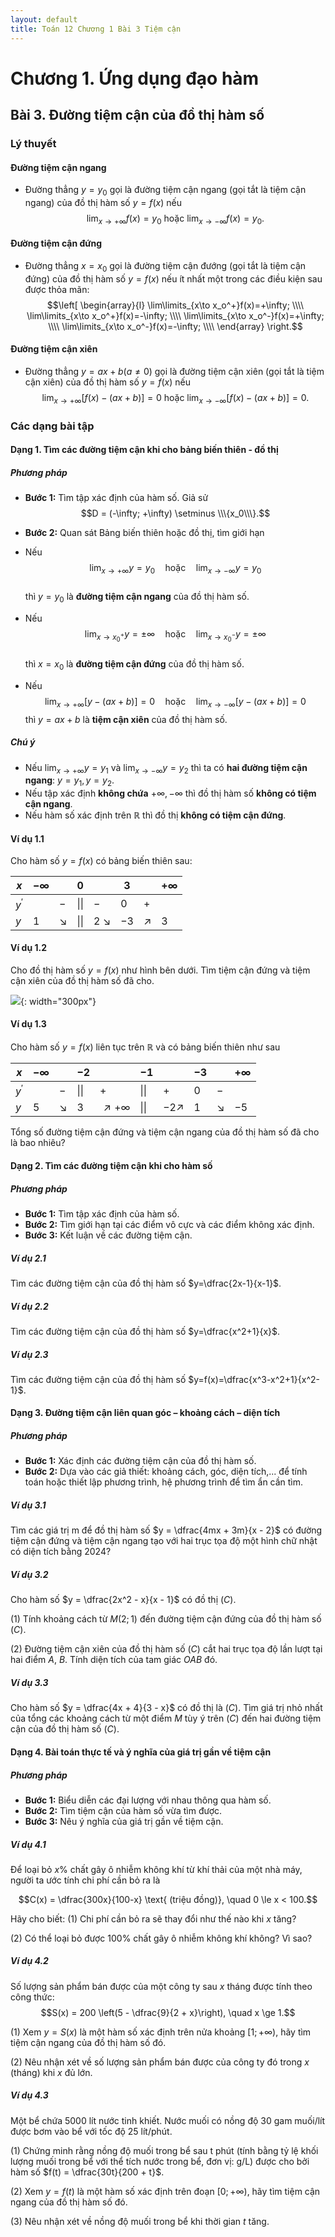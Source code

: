 ```yaml
---
layout: default
title: Toán 12 Chương 1 Bài 3 Tiệm cận
---
```


# Chương 1. Ứng dụng đạo hàm
## Bài 3.  Đường tiệm cận của đồ thị hàm số
### Lý thuyết
#### Đường tiệm cận ngang
- Đường thẳng $y=y_0$ gọi là đường tiệm cận ngang (gọi tắt là tiệm cận ngang) của đồ thị hàm số $y=f(x)$ nếu $$\lim_{x\to +\infty}f(x)=y_0 \text{ hoặc } \lim_{x\to - \infty}f(x)=y_0. $$
#### Đường tiệm cận đứng
- Đường thẳng $x=x_0$ gọi là đường tiệm cận đướng (gọi tắt là tiệm cận đứng) của đồ thị hàm số $y=f(x)$ nếu ít nhất một trong các điều kiện sau được thỏa mãn: 
$$\left[ \begin{array}{l}
		 \lim\limits_{x\to x_o^+}f(x)=+\infty; \\\\
		 \lim\limits_{x\to x_o^+}f(x)=-\infty; \\\\
		 \lim\limits_{x\to x_o^-}f(x)=+\infty; \\\\
		 \lim\limits_{x\to x_o^-}f(x)=-\infty; \\\\
		 \end{array} \right.$$
#### Đường tiệm cận xiên
- Đường thẳng $y=ax+b(a\neq 0)$ gọi là đường tiệm cận xiên (gọi tắt là tiệm cận xiên) của đồ thị hàm số $y=f(x)$ nếu $$ \lim_{x\to +\infty}[f(x)-(ax+b)]=0 \text{ hoặc } \lim_{x\to -\infty}[f(x)-(ax+b)]=0. $$
### Các dạng bài tập
#### Dạng 1. Tìm các đường tiệm cận khi cho bảng biến thiên - đồ thị 
##### Phương pháp
- **Bước 1:** Tìm tập xác định của hàm số. Giả sử  
$$D = (-\infty; +\infty) \setminus \\\{x_0\\\}.$$

- **Bước 2:** Quan sát Bảng biến thiên hoặc đồ thị, tìm giới hạn  

- Nếu  
$$\lim_{x \to +\infty} y = y_0 \quad \text{hoặc} \quad \lim_{x \to -\infty} y = y_0$$  
thì $y = y_0$ là **đường tiệm cận ngang** của đồ thị hàm số.

- Nếu  
$$
\lim_{x \to x_0^+} y = \pm \infty \quad \text{hoặc} \quad \lim_{x \to x_0^-} y = \pm \infty $$  
thì $x = x_0$ là **đường tiệm cận đứng** của đồ thị hàm số.

- Nếu  
$$ \lim_{x \to +\infty} \Big[y - (ax+b)\Big] = 0 \quad \text{hoặc} \quad \lim_{x \to -\infty} \Big[y - (ax+b)\Big] = 0 $$ 
thì $y = ax+b$ là **tiệm cận xiên** của đồ thị hàm số.

##### Chú ý
- Nếu $\lim_{x \to +\infty} y = y_1$ và $\lim_{x \to -\infty} y = y_2$ thì ta có **hai đường tiệm cận ngang**: $y = y_1, y = y_2$.
- Nếu tập xác định **không chứa** $+\infty, -\infty$ thì đồ thị hàm số **không có tiệm cận ngang**.
- Nếu hàm số xác định trên $\mathbb{R}$ thì đồ thị **không có tiệm cận đứng**.

#### Ví dụ 1.1
Cho hàm số $y = f(x)$ có bảng biến thiên sau:

|$x$| $-\infty$ | | $0$ | | $3$| | $+\infty$ |
|---|---|---|---|---|---|---|---|
|$y^\prime$| | $-$| $\|\|$ | $-$| $0$| $+$| |
$y$| $1$| $\searrow$| $\|\|$|$2$ $\searrow$|$-3$|$\nearrow$| $3$|

#### Ví dụ 1.2
Cho đồ thị hàm số $y=f(x)$ như hình bên dưới. Tìm tiệm cận đứng và tiệm cận xiên của đồ thị hàm số đã cho.

![](T12C1B3Vidu2.png){: width="300px"}
#### Ví dụ 1.3
Cho hàm số $y=f(x)$ liên tục trên $\mathbb{R}$ và có bảng biến thiên như sau

|$x$| $-\infty$ | | $-2$ | |$-1$| | $-3$| | $+\infty$ |
|---|---|---|---|---|---|---|---|---|---|
|$y^\prime$| | $-$| $\|\|$ | $+$| $\|\|$ | $+$| $0$| $-$| |
|$y$| $5$| $\searrow$| $3$ | $\nearrow +\infty$|$\|\|$ | $-2\nearrow$ | $1$| $\searrow$| $-5$|

Tổng số đường tiệm cận đứng và tiệm cận ngang của đồ thị hàm số đã cho là bao nhiêu?

#### Dạng 2. Tìm các đường tiệm cận khi cho hàm số
##### Phương pháp
- **Bước 1:** Tìm tập xác định của hàm số.
- **Bước 2:** Tìm giới hạn tại các điểm vô cực và các điểm không xác định.
- **Bước 3:** Kết luận về các đường tiệm cận.
##### Ví dụ 2.1
Tìm các đường tiệm cận của đồ thị hàm số $y=\dfrac{2x-1}{x-1}$.

##### Ví dụ 2.2
Tìm các đường tiệm cận của đồ thị hàm số $y=\dfrac{x^2+1}{x}$.

##### Ví dụ 2.3
Tìm các đường tiệm cận của đồ thị hàm số $y=f(x)=\dfrac{x^3-x^2+1}{x^2-1}$.
#### Dạng 3. Đường tiệm cận liên quan góc – khoảng cách – diện tích

##### Phương pháp
- **Bước 1:** Xác định các đường tiệm cận của đồ thị hàm số.
- **Bước 2:** Dựa vào các giả thiết: khoảng cách, góc, diện tích,... để tính toán hoặc thiết lập phương trình, hệ phương trình để tìm ẩn cần tìm.

##### Ví dụ 3.1
Tìm các giá trị m để đồ thị hàm số $y = \dfrac{4mx + 3m}{x - 2}$ có đường tiệm cận đứng và tiệm cận ngang tạo với hai trục tọa độ một hình chữ nhật có diện tích bằng 2024?

##### Ví dụ 3.2
Cho hàm số $y = \dfrac{2x^2 - x}{x - 1}$ có đồ thị $(C)$.

(1) Tính khoảng cách từ $M(2;1)$ đến đường tiệm cận đứng của đồ thị hàm số $(C)$.

(2) Đường tiệm cận xiên của đồ thị hàm số $(C)$ cắt hai trục tọa độ lần lượt tại hai điểm $A$, $B$. Tính diện tích của tam giác $OAB$ đó.


##### Ví dụ 3.3
Cho hàm số $y = \dfrac{4x + 4}{3 - x}$ có đồ thị là $(C)$. Tìm giá trị nhỏ nhất của tổng các khoảng cách từ một điểm $M$ tùy ý trên $(C)$ đến hai đường tiệm cận của đồ thị hàm số $(C)$.

#### Dạng 4. Bài toán thực tế và ý nghĩa của giá trị gần về tiệm cận

##### Phương pháp
- **Bước 1:** Biểu diễn các đại lượng với nhau thông qua hàm số.
- **Bước 2:** Tìm tiệm cận của hàm số vừa tìm được.
- **Bước 3:** Nêu ý nghĩa của giá trị gần về tiệm cận.

##### Ví dụ 4.1
Để loại bỏ $x\%$ chất gây ô nhiễm không khí từ khí thải của một nhà máy, người ta ước tính chi phí cần bỏ ra là

$$C(x) = \dfrac{300x}{100-x} \text{ (triệu đồng)}, \quad 0 \le x < 100.$$

Hãy cho biết:
(1) Chi phí cần bỏ ra sẽ thay đổi như thế nào khi $x$ tăng?

(2) Có thể loại bỏ được 100% chất gây ô nhiễm không khí không? Vì sao?


##### Ví dụ 4.2
Số lượng sản phẩm bán được của một công ty sau $x$ tháng được tính theo công thức:
$$S(x) = 200 \left(5 - \dfrac{9}{2 + x}\right), \quad x \ge 1.$$

(1) Xem $y = S(x)$ là một hàm số xác định trên nửa khoảng $[1; +\infty)$, hãy tìm tiệm cận ngang của đồ thị hàm số đó.

(2) Nêu nhận xét về số lượng sản phẩm bán được của công ty đó trong $x$ (tháng) khi $x$ đủ lớn.


##### Ví dụ 4.3
Một bể chứa 5000 lít nước tinh khiết. Nước muối có nồng độ 30 gam muối/lít được bơm vào bể với tốc độ 25 lít/phút.

(1) Chứng minh rằng nồng độ muối trong bể sau t phút (tính bằng tỷ lệ khối lượng muối trong bể với thể tích nước trong bể, đơn vị: g/L) được cho bởi hàm số $f(t) = \dfrac{30t}{200 + t}$.

(2) Xem $y = f(t)$ là một hàm số xác định trên đoạn $[0; +\infty)$, hãy tìm tiệm cận ngang của đồ thị hàm số đó.

(3) Nêu nhận xét về nồng độ muối trong bể khi thời gian $t$ tăng.









